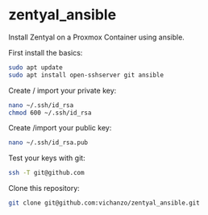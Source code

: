 # zentyal_ansible
Install Zentyal on a Proxmox Container using ansible.

First install the basics:
```bash
sudo apt update
sudo apt install open-sshserver git ansible
```

Create / import your private key:
```bash
nano ~/.ssh/id_rsa
chmod 600 ~/.ssh/id_rsa
```
Create /import your public key:
```bash
nano ~/.ssh/id_rsa.pub
```
Test your keys with git:
```bash
ssh -T git@github.com
```
Clone this repository:
```bash
git clone git@github.com:vichanzo/zentyal_ansible.git
```
